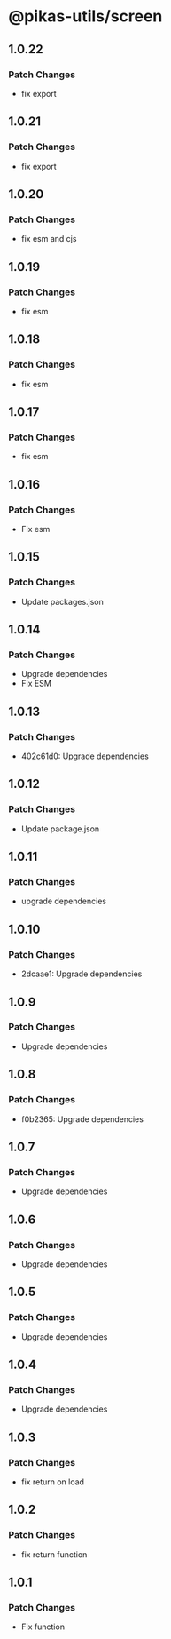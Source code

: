 # @pikas-utils/screen

## 1.0.22

### Patch Changes

- fix export

## 1.0.21

### Patch Changes

- fix export

## 1.0.20

### Patch Changes

- fix esm and cjs

## 1.0.19

### Patch Changes

- fix esm

## 1.0.18

### Patch Changes

- fix esm

## 1.0.17

### Patch Changes

- fix esm

## 1.0.16

### Patch Changes

- Fix esm

## 1.0.15

### Patch Changes

- Update packages.json

## 1.0.14

### Patch Changes

- Upgrade dependencies
- Fix ESM

## 1.0.13

### Patch Changes

- 402c61d0: Upgrade dependencies

## 1.0.12

### Patch Changes

- Update package.json

## 1.0.11

### Patch Changes

- upgrade dependencies

## 1.0.10

### Patch Changes

- 2dcaae1: Upgrade dependencies

## 1.0.9

### Patch Changes

- Upgrade dependencies

## 1.0.8

### Patch Changes

- f0b2365: Upgrade dependencies

## 1.0.7

### Patch Changes

- Upgrade dependencies

## 1.0.6

### Patch Changes

- Upgrade dependencies

## 1.0.5

### Patch Changes

- Upgrade dependencies

## 1.0.4

### Patch Changes

- Upgrade dependencies

## 1.0.3

### Patch Changes

- fix return on load

## 1.0.2

### Patch Changes

- fix return function

## 1.0.1

### Patch Changes

- Fix function
